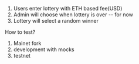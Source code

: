 1. Users enter lottery with ETH based fee(USD)
2. Admin will choose when lottery is over -- for now 
3. Lottery will select a random winner

How to test?
1. Mainet fork
2. development with mocks
3. testnet

